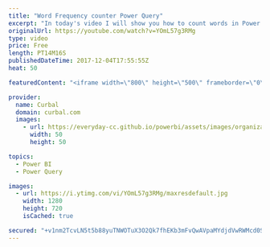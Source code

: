 ```yaml
---
title: "Word Frequency counter Power Query"
excerpt: "In today's video I will show you how to count words in Power Query. I will be following Chris Webbs awesome tutorial: https://blog.crossjoin.co.uk/2013/03/15/finding-shakespeares-favourite-words-with-data-explorer/   Looking for a download file? Go to our Download Center: https://curbal.com/donwload-center"
originalUrl: https://youtube.com/watch?v=YOmL57g3RMg
type: video
price: Free
length: PT14M16S
publishedDateTime: 2017-12-04T17:55:55Z
heat: 50

featuredContent: "<iframe width=\"800\" height=\"500\" frameborder=\"0\" src=\"https://www.youtube.com/embed/YOmL57g3RMg\" allow=\"accelerometer; autoplay; encrypted-media; gyroscope; picture-in-picture\" allowfullscreen></iframe>"

provider:
  name: Curbal
  domain: curbal.com
  images:
    - url: https://everyday-cc.github.io/powerbi/assets/images/organizations/curbal.com-50x50.jpg
      width: 50
      height: 50

topics:
  - Power BI
  - Power Query

images:
  - url: https://i.ytimg.com/vi/YOmL57g3RMg/maxresdefault.jpg
    width: 1280
    height: 720
    isCached: true

secured: "+v1nm2TcvLN5t5b88yuTNWOTuX3O2Qk7fhEKb3mFvQwAVpaMYdjdVwRWMcd0S5IJgbyZQi+M9O5jPkefIlOska5cmhV+xHEJ7YkNvWVqVQJpcFyhmbyBpNi477rkFljY2un/7XvWQOitP2i2dZFY/QMO2nokihAYjEmzgkp76pwQkbIPPh8Pob5DOCzF0q4CTINSmN+E3y/dxwh2tMuagxZxUezlVUn9nWmMPC7IIfjFIyKWlb2euKd+mj4DwduQBurVCh/hujQSMR2Oad2tpz6K1gAA9+MC5G/IFeq4f7TR5Cd4PJCKz/ec4m+WRHxgOG6NepMNc9n5kzrcqlwJBcu1kjf+sNlR21RE9DeqX8lfO1XNmOXhb7uGuKjW3KIgu2g8u+jPU3/j/ctFQKQSH51Vwx4pNKlDloi0774vaGo=;Ayl1Nr0FR7Eslf7ShgKxIw=="
---
```


